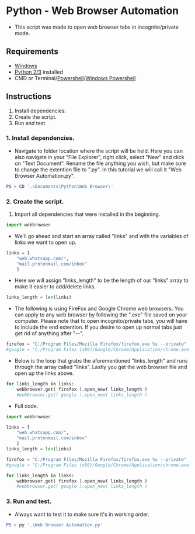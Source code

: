 # Python - Web Browser Automation
- This script was made to open web browser tabs in incognito/private mode.

## Requirements
- [Windows](https://www.microsoft.com/en-us/p/windows-10-home/d76qx4bznwk4?rtc=1&activetab=pivot%3aoverviewtab)
- [Python 2/3](https://www.python.org/) installed
- CMD or Terminal/[Powershell](https://docs.microsoft.com/en-us/powershell/scripting/install/installing-powershell?view=powershell-7.1)/[Windows Powershell](https://docs.microsoft.com/en-us/windows/terminal/get-started)

## Instructions

1. Install dependencies.
2. Create the script.
3. Run and test.

### 1. Install dependencies.
- Navigate to folder location where the script will be held.  Here you can also navigate in your "File Explorer", right click, select "New" and click on "Text Document".  Rename the file anything you wish, but make sure to change the extention file to ".py".  In this tutorial we will call it "Web Browser Automation.py".
```PowerShell
PS > CD '.\Documents\Python\Web Browser\'
```

### 2. Create the script.
1. Import all dependencies that were installed in the beginning.
```python
import webbrowser
```

- We'll go ahead and start an array called "links" and with the variables of links we want to open up.
```python
links = [
	"web.whatsapp.com/",
	"mail.protonmail.com/inbox"
	]
```

- Here we will assign "links_length" to be the length of our "links" array to make it easier to add/delete links.
```python
links_length = len(links)
```

- The following is using FireFox and Google Chrome web browsers.  You can apply to any web browser by following the ".exe" file saved on your computer.  Please note that to open incognito/private tabs, you will have to include the end extention.  If you desire to open up normal tabs just get rid of anything after "--".
```python
firefox = "C:/Program Files/Mozilla Firefox/firefox.exe %s --private"
#google = "C:/Program Files (x86)/Google/Chrome/Application/chrome.exe %s --incognito"
```

- Below is the loop that grabs the aforementioned "links_length" and runs through the array called "links".  Lastly you get the web browser file and open up the links above.
```python
for links_length in links:
	webbrowser.get( firefox ).open_new( links_length )
	#webbrowser.get( google ).open_new( links_length )
```

- Full code.
```python
import webbrowser

links = [
	"web.whatsapp.com/",
	"mail.protonmail.com/inbox"
	]
links_length = len(links)

firefox = "C:/Program Files/Mozilla Firefox/firefox.exe %s --private"
#google = "C:/Program Files (x86)/Google/Chrome/Application/chrome.exe %s --incognito"

for links_length in links:
	webbrowser.get( firefox ).open_new( links_length )
	#webbrowser.get( google ).open_new( links_length )
```

### 3. Run and test.
- Always want to test it to make sure it's in working order.
```PowerShell
PS > py '.\Web Browser Automation.py'
```